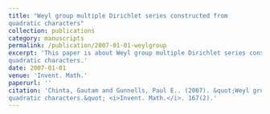 ```yaml
---
title: "Weyl group multiple Dirichlet series constructed from
quadratic characters"
collection: publications
category: manuscripts
permalink: /publication/2007-01-01-weylgroup
excerpt: 'This paper is about Weyl group multiple Dirichlet series constructed from
quadratic characters.'
date: 2007-01-01
venue: 'Invent. Math.'
paperurl: ''
citation: 'Chinta, Gautam and Gunnells, Paul E.. (2007). &quot;Weyl group multiple Dirichlet series constructed from
quadratic characters.&quot; <i>Invent. Math.</i>. 167(2).'
---
```


